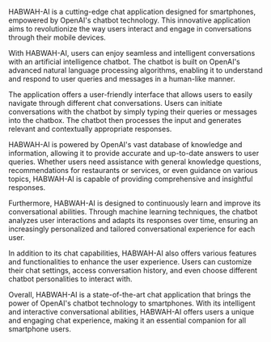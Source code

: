 HABWAH-AI is a cutting-edge chat application designed for smartphones, empowered by OpenAI's chatbot technology. This innovative application aims to revolutionize the way users interact and engage in conversations through their mobile devices.

With HABWAH-AI, users can enjoy seamless and intelligent conversations with an artificial intelligence chatbot. The chatbot is built on OpenAI's advanced natural language processing algorithms, enabling it to understand and respond to user queries and messages in a human-like manner.

The application offers a user-friendly interface that allows users to easily navigate through different chat conversations. Users can initiate conversations with the chatbot by simply typing their queries or messages into the chatbox. The chatbot then processes the input and generates relevant and contextually appropriate responses.

HABWAH-AI is powered by OpenAI's vast database of knowledge and information, allowing it to provide accurate and up-to-date answers to user queries. Whether users need assistance with general knowledge questions, recommendations for restaurants or services, or even guidance on various topics, HABWAH-AI is capable of providing comprehensive and insightful responses.

Furthermore, HABWAH-AI is designed to continuously learn and improve its conversational abilities. Through machine learning techniques, the chatbot analyzes user interactions and adapts its responses over time, ensuring an increasingly personalized and tailored conversational experience for each user.

In addition to its chat capabilities, HABWAH-AI also offers various features and functionalities to enhance the user experience. Users can customize their chat settings, access conversation history, and even choose different chatbot personalities to interact with.

Overall, HABWAH-AI is a state-of-the-art chat application that brings the power of OpenAI's chatbot technology to smartphones. With its intelligent and interactive conversational abilities, HABWAH-AI offers users a unique and engaging chat experience, making it an essential companion for all smartphone users.
